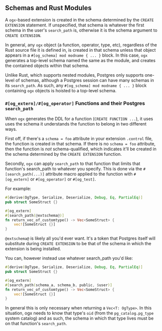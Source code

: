 ## Schemas and Rust Modules

A `ogx`-based extension is created in the schema determined by the `CREATE EXTENSION` statement.
If unspecified, that schema is whatever the first schema in the user's `search_path` is, otherwise
it is the schema argument to `CREATE EXTENSION`.

In general, any `ogx` object (a function, operator, type, etc), regardless of the Rust source
file it is defined in, is created in that schema unless that object appears in a 
`#[og_schema] mod modname { ... }` block.  In this case, `ogx` generates a top-level schema named the
same as the module, and creates the contained objects within that schema.    

Unlike Rust, which supports nested modules, Postgres only supports one-level of schemas,
although a Postgres session can have many schemas in its `search_path`.  As such, any
`#[og_schema] mod modname { ... }` block containing `ogx` objects is hoisted to a top-level schema.

### `#[og_extern]/#[og_operator]` Functions and their Postgres `search_path`

When `ogx` generates the DDL for a function (`CREATE FUNCTION ...`), it uses uses the schema
it understands the function to belong in two different ways.

First off, if there's a `schema = foo` attribute in your extension `.control` file, the
function is created in that schema.  If there is no `schema = foo` attribute, then the
function is *not* schema-qualified, which indicates it'll be created in the schema
determined by the `CREATE EXTENSION` function.

Secondly, `ogx` can apply `search_path` to that function that limits that function's
search_path to whatever you specify.  This is done via the `#[search_path(...)]` attribute macro
applied to the function with `#[og_extern]` or `#[og_operator]` or `#[og_test]`.

For example:
 
```rust
#[derive(OgType, Serialize, Deserialize, Debug, Eq, PartialEq)]
pub struct SomeStruct {}

#[og_extern]
#[search_path(@extschema@)]
fn return_vec_of_customtype() -> Vec<SomeStruct> {
    vec![SomeStruct {}]
}
```

`@extschema@` is likely all you'd ever want.  It's a token that Postgres itself will substitute during `CREATE EXTENSION`
to be that of the schema in which the extension is being installed.

You can, however instead use whatever search_path you'd like:

```rust
#[derive(OgType, Serialize, Deserialize, Debug, Eq, PartialEq)]
pub struct SomeStruct {}

#[og_extern]
#[search_path(schema_a, schema_b, public, $user)]
fn return_vec_of_customtype() -> Vec<SomeStruct> {
    vec![SomeStruct {}]
}
```

In general this is only necessary when returning a `Vec<T: OgType>`.  In this situation, ogx needs to know that type's
`oid` (from the `pg_catalog.pg_type` system catalog) and as such, the schema in which that type lives must be on that 
function's `search_path`.

